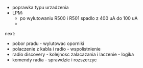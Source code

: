 - poprawka typu urzadzenia
- LPM:
	- po wylutowaniu R500 i R501 spadlo z 400 uA do 100 uA
	- 

next:
- pobor pradu - wylutowac oporniki
- polaczenie z kabla i radio - wspolistnienie
- radio discovery - kolejnosc zalacazania i laczenie - logika
- komendy radia - sprawdzic i rozszerzyc